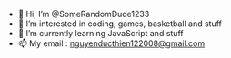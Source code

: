 - 👋 Hi, I’m @SomeRandomDude1233
- 👀 I’m interested in coding, games, basketball and stuff
- 🌱 I’m currently learning JavaScript and stuff
- 📫 My email : nguyenducthien122008@gmail.com

<!---
SomeRandomDude1233/SomeRandomDude1233 is a ✨ special ✨ repository because its `README.md` (this file) appears on your GitHub profile.
You can click the Preview link to take a look at your changes.
--->
